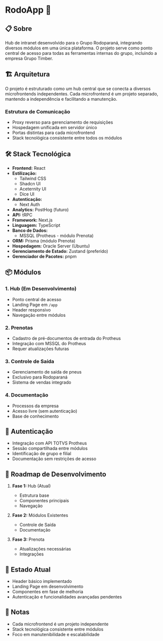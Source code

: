 # RodoApp 🚛

## 📋 Sobre
Hub de intranet desenvolvido para o Grupo Rodoparaná, integrando diversos módulos em uma única plataforma. O projeto serve como ponto central de acesso para todas as ferramentas internas do grupo, incluindo a empresa Grupo Timber.

## 🏗️ Arquitetura
O projeto é estruturado como um hub central que se conecta a diversos microfrontends independentes. Cada microfrontend é um projeto separado, mantendo a independência e facilitando a manutenção.

### Estrutura de Comunicação
- Proxy reverso para gerenciamento de requisições
- Hospedagem unificada em servidor único
- Portas distintas para cada microfrontend
- Stack tecnológica consistente entre todos os módulos

## 🛠️ Stack Tecnológica
- **Frontend:** React
- **Estilização:** 
  - Tailwind CSS
  - Shadcn UI
  - Aceternity UI
  - Dice UI
- **Autenticação:** 
  - Next Auth
- **Analytics:** PostHog (futuro)
- **API:** tRPC
- **Framework:** Next.js
- **Linguagem:** TypeScript
- **Banco de Dados:** 
  - MSSQL (Protheus - módulo Prenota)
- **ORM:** Prisma (módulo Prenota)
- **Hospedagem:** Oracle Server (Ubuntu)
- **Gerenciamento de Estado:** Zustand (preferido)
- **Gerenciador de Pacotes:** pnpm

## 📦 Módulos

### 1. Hub (Em Desenvolvimento)
- Ponto central de acesso
- Landing Page em `/app`
- Header responsivo
- Navegação entre módulos

### 2. Prenotas
- Cadastro de pré-documentos de entrada do Protheus
- Integração com MSSQL do Protheus
- Requer atualizações futuras

### 3. Controle de Saída
- Gerenciamento de saída de pneus
- Exclusivo para Rodoparaná
- Sistema de vendas integrado

### 4. Documentação
- Processos da empresa
- Acesso livre (sem autenticação)
- Base de conhecimento

## 🔐 Autenticação
- Integração com API TOTVS Protheus
- Sessão compartilhada entre módulos
- Identificação de grupo e filial
- Documentação sem restrições de acesso

## 📅 Roadmap de Desenvolvimento
1. **Fase 1:** Hub (Atual)
   - Estrutura base
   - Componentes principais
   - Navegação

2. **Fase 2:** Módulos Existentes
   - Controle de Saída
   - Documentação

3. **Fase 3:** Prenota
   - Atualizações necessárias
   - Integrações

## 🚀 Estado Atual
- Header básico implementado
- Landing Page em desenvolvimento
- Componentes em fase de melhoria
- Autenticação e funcionalidades avançadas pendentes

## 📝 Notas
- Cada microfrontend é um projeto independente
- Stack tecnológica consistente entre módulos
- Foco em manutenibilidade e escalabilidade